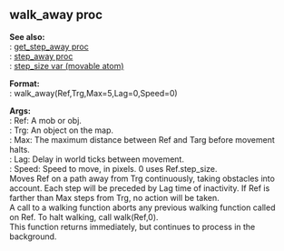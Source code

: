 ## walk_away proc    
**See also:**    
:   [get_step_away proc](/proc/get_step_away)    
:   [step_away proc](/proc/step_away)    
:   [step_size var (movable atom)](/atom/movable/var/step_size)    
<!-- -->    
**Format:**    
:   walk_away(Ref,Trg,Max=5,Lag=0,Speed=0)    
<!-- -->    
**Args:**    
:   Ref: A mob or obj.    
:   Trg: An object on the map.    
:   Max: The maximum distance between Ref and Targ before movement    
    halts.    
:   Lag: Delay in world ticks between movement.    
:   Speed: Speed to move, in pixels. 0 uses Ref.step_size.    
Moves Ref on a path away from Trg continuously, taking obstacles into    
account. Each step will be preceded by Lag time of inactivity. If Ref is    
farther than Max steps from Trg, no action will be taken.    
A call to a walking function aborts any previous walking function called    
on Ref. To halt walking, call walk(Ref,0).    
This function returns immediately, but continues to process in the    
background.  